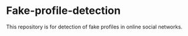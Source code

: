 # Fake-profile-detection
This repository is for detection of fake profiles in online social networks.
